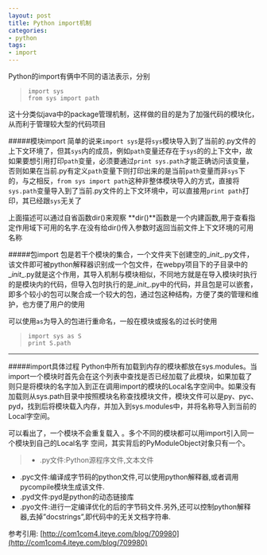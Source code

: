 ```yaml
---
layout: post
title: Python import机制
categories:
- python
tags:
- import
---
```


Python的import有俩中不同的语法表示，分别
> `import sys`   
 `from sys import path`    

这十分类似java中的package管理机制，这样做的目的是为了加强代码的模块化，从而利于管理较大型的代码项目

#####模块import
简单的说来`import sys`是将`sys`模块导入到了当前的.py文件的上下文环境了，但其`sys`内的成员，例如`path`变量还存在于`sys`的的上下文中，故如果要想引用打印`path`变量，必须要通过`print sys.path`才能正确访问该变量，否则如果在当前.py有定义`path`变量下则打印出来的是当前`path`变量而非`sys`下的，与之相反，`from sys import path`这种非整体模块导入的方式，直接将`sys.path`变量导入到了当前.py文件的上下文环境中，可以直接用`print path`打印，其已经跟`sys`无关了

上面描述可以通过自省函数dir()来观察 **dir()**函数是一个内建函数,用于查看指定作用域下可用的名字.在没有给dir()传入参数时返回当前文件上下文环境的可用名称

<script src="https://gist.github.com/lazybios/5354339.js"></script>

<script src="https://gist.github.com/lazybios/be0257b413ea0d8c7754.js"></script>

#####包import
包是若干个模块的集合，一个文件夹下创建空的\__init__.py文件，该文件即可被python解释器识别成一个包文件，在webpy项目下的子目录中的\__init__.py就是这个作用，其导入机制与模块相似，不同地方就是在导入模块时执行的是模块内的代码，但导入包时执行的是\__init__.py中的代码，并且包是可以嵌套，即多个较小的包可以聚合成一个较大的包，通过包这种结构，方便了类的管理和维护，也方便了用户的使用

可以使用`as`为导入的包进行重命名，一般在模块或报名的过长时使用
> `import sys as S`   
> `print S.path`

----------------------
#####import具体过程
Python中所有加载到内存的模块都放在sys.modules。当import一个模块时首先会在这个列表中查找是否已经加载了此模块，如果加载了则只是将模块的名字加入到正在调用import的模块的Local名字空间中。如果没有加载则从sys.path目录中按照模块名称查找模块文件，模块文件可以是py、pyc、pyd，找到后将模块载入内存，并加入到sys.modules中，并将名称导入到当前的Local字空间。    

可以看出了，一个模块不会重复载入 。多个不同的模块都可以用import引入同一个模块到自己的Local名字 空间，其实背后的PyModuleObject对象只有一个。
> + .py文件:Python源程序文件,文本文件   
+ .pyc文件:编译成字节码的python文件,可以使用python解释器,或者调用pycompile模块生成该文件. 
+ .pyd文件:pyd是python的动态链接库
+ .pyo文件:进行一定编译优化的后的字节码文件.另外,还可以控制python解释器,去掉”docstrings”,即代码中的无关文档字符串.

参考引用: [http://com1com4.iteye.com/blog/709980](http://com1com4.iteye.com/blog/709980)
